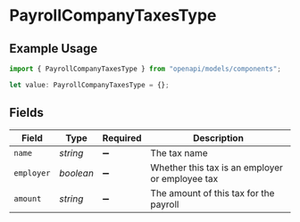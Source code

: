 # PayrollCompanyTaxesType

## Example Usage

```typescript
import { PayrollCompanyTaxesType } from "openapi/models/components";

let value: PayrollCompanyTaxesType = {};
```

## Fields

| Field                                           | Type                                            | Required                                        | Description                                     |
| ----------------------------------------------- | ----------------------------------------------- | ----------------------------------------------- | ----------------------------------------------- |
| `name`                                          | *string*                                        | :heavy_minus_sign:                              | The tax name                                    |
| `employer`                                      | *boolean*                                       | :heavy_minus_sign:                              | Whether this tax is an employer or employee tax |
| `amount`                                        | *string*                                        | :heavy_minus_sign:                              | The amount of this tax for the payroll          |